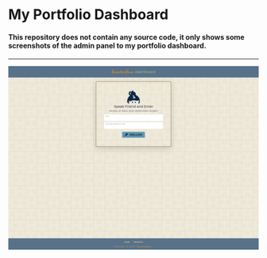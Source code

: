 # My Portfolio Dashboard 

#### This repository does not contain any source code, it only shows some screenshots of the admin panel to my portfolio dashboard.

<hr>

![Login Page](https://github.com/finnsterfran/portfolio-backend/blob/main/app_login.png)
